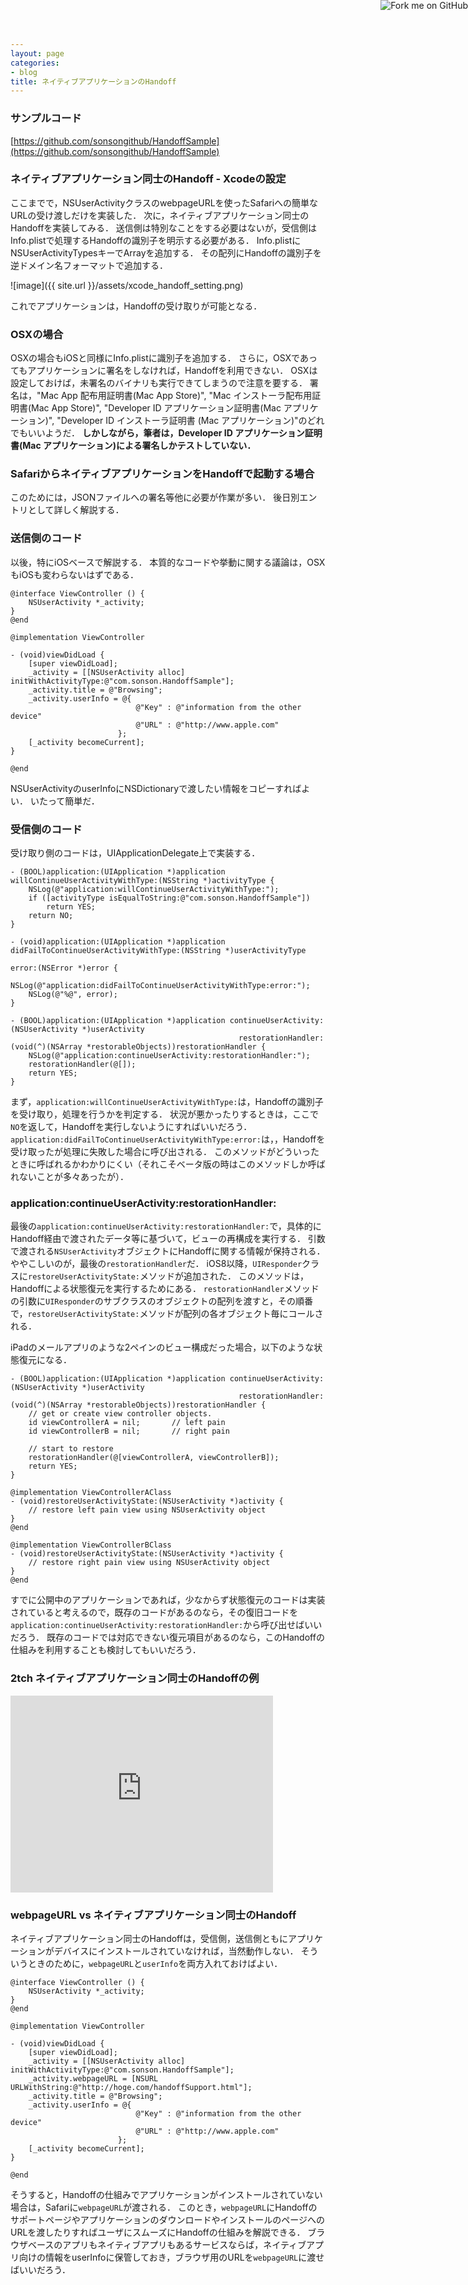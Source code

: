 ```yaml
---
layout: page
categories:
- blog
title: ネイティブアプリケーションのHandoff
---
```


<a href="https://github.com/sonsongithub/HandoffSample"><img style="position: absolute; top: 0; right: 0; border: 0;" src="https://camo.githubusercontent.com/365986a132ccd6a44c23a9169022c0b5c890c387/68747470733a2f2f73332e616d617a6f6e6177732e636f6d2f6769746875622f726962626f6e732f666f726b6d655f72696768745f7265645f6161303030302e706e67" alt="Fork me on GitHub" data-canonical-src="https://s3.amazonaws.com/github/ribbons/forkme_right_red_aa0000.png"></a>

### サンプルコード

[https://github.com/sonsongithub/HandoffSample](https://github.com/sonsongithub/HandoffSample)

### ネイティブアプリケーション同士のHandoff - Xcodeの設定

ここまでで，NSUserActivityクラスのwebpageURLを使ったSafariへの簡単なURLの受け渡しだけを実装した．
次に，ネイティブアプリケーション同士のHandoffを実装してみる．
送信側は特別なことをする必要はないが，受信側はInfo.plistで処理するHandoffの識別子を明示する必要がある．
Info.plistにNSUserActivityTypesキーでArrayを追加する．
その配列にHandoffの識別子を逆ドメイン名フォーマットで追加する．

![image]({{ site.url }}/assets/xcode_handoff_setting.png)

これでアプリケーションは，Handoffの受け取りが可能となる．

### OSXの場合

OSXの場合もiOSと同様にInfo.plistに識別子を追加する．
さらに，OSXであってもアプリケーションに署名をしなければ，Handoffを利用できない．
OSXは設定しておけば，未署名のバイナリも実行できてしまうので注意を要する．
署名は，"Mac App 配布用証明書(Mac App Store)", "Mac インストーラ配布用証明書(Mac App Store)", "Developer ID アプリケーション証明書(Mac アプリケーション)", "Developer ID インストーラ証明書 (Mac アプリケーション)"のどれでもいいようだ．
**しかしながら，筆者は，Developer ID アプリケーション証明書(Mac アプリケーション)による署名しかテストしていない．**

### SafariからネイティブアプリケーションをHandoffで起動する場合

このためには，JSONファイルへの署名等他に必要が作業が多い．
後日別エントリとして詳しく解説する．

### 送信側のコード

以後，特にiOSベースで解説する．
本質的なコードや挙動に関する議論は，OSXもiOSも変わらないはずである．

    @interface ViewController () {
        NSUserActivity *_activity;
    }
    @end

    @implementation ViewController
                
    - (void)viewDidLoad {
        [super viewDidLoad];
        _activity = [[NSUserActivity alloc] initWithActivityType:@"com.sonson.HandoffSample"];
        _activity.title = @"Browsing";
        _activity.userInfo = @{
                                @"Key" : @"information from the other device"
                                @"URL" : @"http://www.apple.com"
                            };
        [_activity becomeCurrent];
    }

    @end
    
NSUserActivityのuserInfoにNSDictionaryで渡したい情報をコピーすればよい．
いたって簡単だ．

### 受信側のコード

受け取り側のコードは，UIApplicationDelegate上で実装する．

    - (BOOL)application:(UIApplication *)application willContinueUserActivityWithType:(NSString *)activityType {
        NSLog(@"application:willContinueUserActivityWithType:");
        if ([activityType isEqualToString:@"com.sonson.HandoffSample"])
            return YES;
        return NO;
    }

    - (void)application:(UIApplication *)application didFailToContinueUserActivityWithType:(NSString *)userActivityType 
                                                                                     error:(NSError *)error {
        NSLog(@"application:didFailToContinueUserActivityWithType:error:");
        NSLog(@"%@", error);
    }

    - (BOOL)application:(UIApplication *)application continueUserActivity:(NSUserActivity *)userActivity 
                                                       restorationHandler:(void(^)(NSArray *restorableObjects))restorationHandler {
        NSLog(@"application:continueUserActivity:restorationHandler:");
        restorationHandler(@[]);
        return YES;
    }

まず，````application:willContinueUserActivityWithType:````は，Handoffの識別子を受け取り，処理を行うかを判定する．
状況が悪かったりするときは，ここで````NO````を返して，Handoffを実行しないようにすればいいだろう．
````application:didFailToContinueUserActivityWithType:error:````は，，Handoffを受け取ったが処理に失敗した場合に呼び出される．
このメソッドがどういったときに呼ばれるかわかりにくい（それこそベータ版の時はこのメソッドしか呼ばれないことが多々あったが）．

### application:continueUserActivity:restorationHandler:

最後の````application:continueUserActivity:restorationHandler:````で，具体的にHandoff経由で渡されたデータ等に基づいて，ビューの再構成を実行する．
引数で渡される````NSUserActivity````オブジェクトにHandoffに関する情報が保持される．
ややこしいのが，最後の````restorationHandler````だ．
iOS8以降，````UIResponder````クラスに````restoreUserActivityState:````メソッドが追加された．
このメソッドは，Handoffによる状態復元を実行するためにある．
````restorationHandler````メソッドの引数に````UIResponder````のサブクラスのオブジェクトの配列を渡すと，その順番で，````restoreUserActivityState:````メソッドが配列の各オブジェクト毎にコールされる．

iPadのメールアプリのような2ペインのビュー構成だった場合，以下のような状態復元になる．

    - (BOOL)application:(UIApplication *)application continueUserActivity:(NSUserActivity *)userActivity 
                                                       restorationHandler:(void(^)(NSArray *restorableObjects))restorationHandler {
        // get or create view controller objects.
        id viewControllerA = nil;       // left pain
        id viewControllerB = nil;       // right pain
        
        // start to restore
        restorationHandler(@[viewControllerA, viewControllerB]);
        return YES;
    }

    @implementation ViewControllerAClass
    - (void)restoreUserActivityState:(NSUserActivity *)activity {
        // restore left pain view using NSUserActivity object
    }
    @end

    @implementation ViewControllerBClass
    - (void)restoreUserActivityState:(NSUserActivity *)activity {
        // restore right pain view using NSUserActivity object
    }
    @end

すでに公開中のアプリケーションであれば，少なからず状態復元のコードは実装されていると考えるので，既存のコードがあるのなら，その復旧コードを````application:continueUserActivity:restorationHandler:````から呼び出せばいいだろう．
既存のコードでは対応できない復元項目があるのなら，このHandoffの仕組みを利用することも検討してもいいだろう．

### 2tch ネイティブアプリケーション同士のHandoffの例

<iframe width="420" height="315" src="http://www.youtube.com/embed/IjxZ6Bd_Lv0" frameborder="0"></iframe>


### webpageURL vs ネイティブアプリケーション同士のHandoff

ネイティブアプリケーション同士のHandoffは，受信側，送信側ともにアプリケーションがデバイスにインストールされていなければ，当然動作しない．
そういうときのために，````webpageURL````と````userInfo````を両方入れておけばよい．

    @interface ViewController () {
        NSUserActivity *_activity;
    }
    @end

    @implementation ViewController
                
    - (void)viewDidLoad {
        [super viewDidLoad];
        _activity = [[NSUserActivity alloc] initWithActivityType:@"com.sonson.HandoffSample"];
        _activity.webpageURL = [NSURL URLWithString:@"http://hoge.com/handoffSupport.html"];
        _activity.title = @"Browsing";
        _activity.userInfo = @{
                                @"Key" : @"information from the other device"
                                @"URL" : @"http://www.apple.com"
                            };
        [_activity becomeCurrent];
    }

    @end

そうすると，Handoffの仕組みでアプリケーションがインストールされていない場合は，Safariに````webpageURL````が渡される．
このとき，````webpageURL````にHandoffのサポートページやアプリケーションのダウンロードやインストールのページへのURLを渡したりすればユーザにスムーズにHandoffの仕組みを解説できる．
ブラウザベースのアプリもネイティブアプリもあるサービスならば，ネイティブアプリ向けの情報をuserInfoに保管しておき，ブラウザ用のURLを````webpageURL````に渡せばいいだろう．